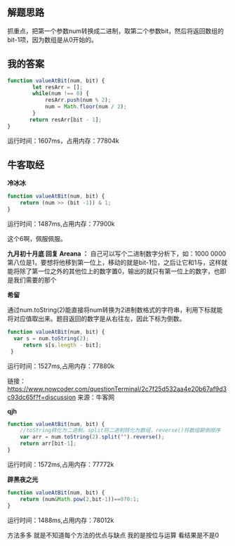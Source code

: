 ## 解题思路

抓重点，把第一个参数num转换成二进制，取第二个参数bit，然后将返回数组的bit-1项，因为数组是从0开始的。

## 我的答案

```js
function valueAtBit(num, bit) {
        let resArr = [];
        while(num !== 0) {
            resArr.push(num % 2);
            num = Math.floor(num / 2);
        }
       return resArr[bit - 1];
}
```
运行时间：1607ms，占用内存：77804k

## 牛客取经

**冷冰冰**

```js
function valueAtBit(num, bit) {
    return (num >> (bit -1)) & 1;
}
```
运行时间：1487ms,占用内存：77900k

这个6啊，佩服佩服。

**九月初十月底 回复 Areana ：** 自己可以写个二进制数字分析下，如：1000 0000 第八位是1，要想将他移到第一位上，移动的就是bit-1位，之后让它和1与，这样就能将除了第一位之外的其他位上的数字置0，输出的就只有第一位上的数字，也即是我们需要的那个

**希留**

通过num.toString(2)能直接将num转换为2进制数格式的字符串，利用下标就能将对应值取出来。题目返回的数字是从右往左，因此下标为倒数。

```js
function valueAtBit(num, bit) {
  var s = num.toString(2);
     return s[s.length - bit];
 }
```
运行时间：1527ms,占用内存：77880k

链接：https://www.nowcoder.com/questionTerminal/2c7f25d532aa4e20b67af9d3c93dc65f?f=discussion
来源：牛客网

**qjh**

```js
function valueAtBit(num, bit) {
    //toString转化为二进制，split将二进制转化为数组，reverse()将数组颠倒顺序
    var arr = num.toString(2).split("").reverse();
    return arr[bit-1];
}
```
运行时间：1572ms,占用内存：77772k

**辟黑夜之光**

```js
function valueAtBit(num, bit) {
    return (num&Math.pow(2,bit-1))==0?0:1;
}
```
运行时间：1488ms,占用内存：78012k

方法多多 就是不知道每个方法的优点与缺点
我的是按位与运算 看结果是不是0
